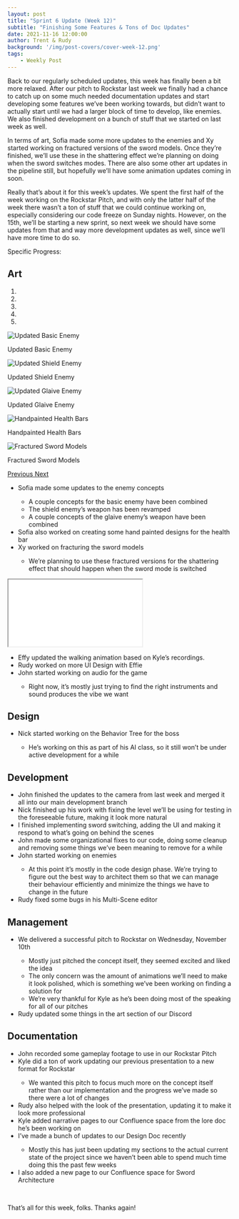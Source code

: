 ```yaml
---
layout: post
title: "Sprint 6 Update (Week 12)"
subtitle: "Finishing Some Features & Tons of Doc Updates"
date: 2021-11-16 12:00:00
author: Trent & Rudy
background: '/img/post-covers/cover-week-12.png'
tags: 
    - Weekly Post
---
```


Back to our regularly scheduled updates, this week has finally been a bit more relaxed. After our pitch to Rockstar last week we finally had a chance to catch up on some much needed documentation updates and start developing some features we’ve been working towards, but didn’t want to actually start until we had a larger block of time to develop, like enemies. We also finished development on a bunch of stuff that we started on last week as well. 

In terms of art, Sofia made some more updates to the enemies and Xy started working on fractured versions of the sword models. Once they’re finished, we’ll use these in the shattering effect we’re planning on doing when the sword switches modes. There are also some other art updates in the pipeline still, but hopefully we’ll have some animation updates coming in soon. 

Really that’s about it for this week’s updates. We spent the first half of the week working on the Rockstar Pitch, and with only the latter half of the week there wasn’t a ton of stuff that we could continue working on, especially considering our code freeze on Sunday nights. However, on the 15th, we’ll be starting a new sprint, so next week we should have some updates from that and way more development updates as well, since we’ll have more time to do so. 

Specific Progress:

## Art

<div class="row my-5">
    <div id="carouselExampleIndicators" class="carousel slide shadow rounded" data-ride="carousel">
        <ol class="carousel-indicators">
            <li data-target="#carouselExampleIndicators" data-slide-to="0" class="active"></li>
            <li data-target="#carouselExampleIndicators" data-slide-to="1"></li>
            <li data-target="#carouselExampleIndicators" data-slide-to="2"></li>
            <li data-target="#carouselExampleIndicators" data-slide-to="3"></li>
            <li data-target="#carouselExampleIndicators" data-slide-to="4"></li>
        </ol>
        <div class="carousel-inner">
            <div class="carousel-item active">
                <img class="d-block mx-auto" src="/img/posts/week12-fall/12_UpdatedBasicEnemy.png"
                    alt="Updated Basic Enemy">
                <div class="carousel-caption d-none d-md-block">
                    <p>Updated Basic Enemy</p>
                </div>
            </div>
            <div class="carousel-item">
                <img class="d-block mx-auto" src="/img/posts/week12-fall/12_UpdatedShieldEnemy.png"
                    alt="Updated Shield Enemy">
                <div class="carousel-caption d-none d-md-block">
                    <p>Updated Shield Enemy</p>
                </div>
            </div>
            <div class="carousel-item">
                <img class="d-block mx-auto" src="/img/posts/week12-fall/12_UpdatedGlaiveEnemy.png"
                    alt="Updated Glaive Enemy">
                <div class="carousel-caption d-none d-md-block">
                    <p>Updated Glaive Enemy</p>
                </div>
            </div>
            <div class="carousel-item">
                <img class="d-block mx-auto" src="/img/posts/week12-fall/12_HandpaintedHealthBars.png"
                    alt="Handpainted Health Bars">
                <div class="carousel-caption d-none d-md-block">
                    <p>Handpainted Health Bars</p>
                </div>
            </div>
            <div class="carousel-item">
                <img class="d-block mx-auto" src="/img/posts/week12-fall/12_FracturedSwordModels.png"
                    alt="Fractured Sword Models">
                <div class="carousel-caption d-none d-md-block">
                    <p>Fractured Sword Models</p>
                </div>
            </div>
        </div>
        <a class="carousel-control-prev" href="#carouselExampleIndicators" role="button" data-slide="prev">
            <span class="carousel-control-prev-icon" aria-hidden="true"></span>
            <span class="sr-only">Previous</span>
        </a>
        <a class="carousel-control-next" href="#carouselExampleIndicators" role="button" data-slide="next">
            <span class="carousel-control-next-icon" aria-hidden="true"></span>
            <span class="sr-only">Next</span>
        </a>
    </div>
</div>

<ul class="section-body mt-4">
    <li>Sofia made some updates to the enemy concepts</li>
    <ul class="mt-2">
        <li>A couple concepts for the basic enemy have been combined</li>
        <li>The shield enemy’s weapon has been revamped</li>
        <li>A couple concepts of the glaive enemy’s weapon have been combined</li>
    </ul>
    <li>Sofia also worked on creating some hand painted designs for the health bar</li>
    <li>Xy worked on fracturing the sword models</li>
    <ul class="mt-2">
        <li>We’re planning to use these fractured versions for the shattering effect that should happen when the sword mode is switched</li>
    </ul>
</ul>

<!-- 16:9 aspect ratio -->
<div class="embed-responsive embed-responsive-16by9">
  <iframe class="embed-responsive-item" src="/media/WalkingV4.mp4" allowfullscreen></iframe>
</div>

<ul class="section-body mt-4">
    <li>Effy updated the walking animation based on Kyle’s recordings.</li>
    <li>Rudy worked on more UI Design with Effie</li>
    <li>John started working on audio for the game</li>
    <ul class="mt-2">
        <li>Right now, it’s mostly just trying to find the right instruments and sound produces the vibe we want</li>
    </ul>
</ul>

## Design

<ul class="section-body mt-4">
    <li>Nick started working on the Behavior Tree for the boss</li>
    <ul class="mt-2">
        <li>He’s working on this as part of his AI class, so it still won’t be under active development for a while</li>
    </ul>
</ul>

## Development

<ul class="section-body mt-4">
    <li>John finished the updates to the camera from last week and merged it all into our main development branch</li>
    <li>Nick finished up his work with fixing the level we’ll be using for testing in the foreseeable future, making it look more natural</li>
    <li>I finished implementing sword switching, adding the UI and making it respond to what’s going on behind the scenes</li>
    <li>John made some organizational fixes to our code, doing some cleanup and removing some things we’ve been meaning to remove for a while</li>
    <li>John started working on enemies</li> 
    <ul class="mt-2">
        <li>At this point it’s mostly in the code design phase. We’re trying to figure out the best way to architect them so that we can manage their behaviour efficiently and minimize the things we have to change in the future</li>
    </ul>
    <li>Rudy fixed some bugs in his Multi-Scene editor</li>
</ul>

## Management

<ul class="section-body mt-4">
    <li>We delivered a successful pitch to Rockstar on Wednesday, November 10th</li>
    <ul class="mt-2">
        <li>Mostly just pitched the concept itself, they seemed excited and liked the idea</li>
        <li>The only concern was the amount of animations we’ll need to make it look polished, which is something we’ve been working on finding a solution for</li>
        <li>We’re very thankful for Kyle as he’s been doing most of the speaking for all of our pitches</li>
    </ul>
    <li>Rudy updated some things in the art section of our Discord</li>
</ul>

## Documentation

<ul class="section-body mt-4">
    <li>John recorded some gameplay footage to use in our Rockstar Pitch</li>
    <li>Kyle did a ton of work updating our previous presentation to a new format for Rockstar</li>
    <ul class="mt-2">   
        <li>We wanted this pitch to focus much more on the concept itself rather than our implementation and the progress we’ve made so there were a lot of changes</li>
    </ul>
    <li>Rudy also helped with the look of the presentation, updating it to make it look more professional</li>
    <li>Kyle added narrative pages to our Confluence space from the lore doc he’s been working on</li>
    <li>I’ve made a bunch of updates to our Design Doc recently</li>
    <ul class="mt-2">   
        <li>Mostly this has just been updating my sections to the actual current state of the project since we haven’t been able to spend much time doing this the past few weeks</li>
    </ul>
    <li>I also added a new page to our Confluence space for Sword Architecture</li>
</ul>

<br>

That’s all for this week, folks. Thanks again!

<br>